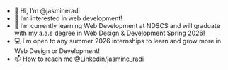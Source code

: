 - 👋 Hi, I’m @jasmineradi
- 👀 I’m interested in web development!
- 🌱 I’m currently learning Web Development at NDSCS and will graduate with my a.a.s degree in Web Design & Development Spring 2026!
- 💻 I'm open to any summer 2026 internships to learn and grow more in Web Design or Development!
- 📫 How to reach me @Linkedin/jasmine_radi

<!---
jasmineradi/jasmineradi is a ✨ special ✨ repository because its `README.md` (this file) appears on your GitHub profile.
You can click the Preview link to take a look at your changes.
--->
